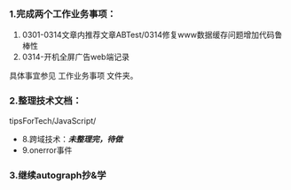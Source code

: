 ### 1.完成两个工作业务事项：
1. 0301-0314文章内推荐文章ABTest/0314修复www数据缓存问题增加代码鲁棒性
2. 0314-开机全屏广告web端记录

具体事宜参见 工作业务事项 文件夹。

### 2.整理技术文档：
tipsForTech/JavaScript/

- 8.跨域技术：***未整理完，待做***
- 9.onerror事件

### 3.继续autograph抄&学